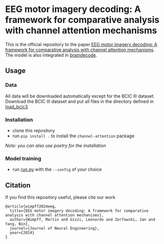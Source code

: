 # EEG motor imagery decoding: A framework for comparative analysis with channel attention mechanisms
This is the official repository to the paper [EEG motor imagery decoding: A framework for comparative analysis with channel attention mechanisms](https://iopscience.iop.org/article/10.1088/1741-2552/ad48b9).
The model is also integrated in [braindecode](https://github.com/braindecode/braindecode/blob/master/braindecode/models/attentionbasenet.py).

## Usage
### Data
All data will be downloaded automatically except for the BCIC III dataset.
Download the BCIC III dataset and put all files in the directory defined in [load_bcic3](channel_attention/utils/load_bcic3.py).
### Installation
- clone this repository
- run `pip install .` to install the `channel-attention` package

_Note: you can also use poetry for the installation_
### Model training
- run [run.py](channel_attention/run.py) with the `--config` of your choice

## Citation
If you find this repository useful, please cite our work
```
@article{wimpff2024eeg,
  title={EEG motor imagery decoding: A framework for comparative analysis with channel attention mechanisms},
  author={Wimpff, Martin and Gizzi, Leonardo and Zerfowski, Jan and Yang, Bin},
  journal={Journal of Neural Engineering},
  year={2024}
}
```
